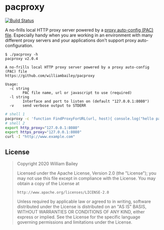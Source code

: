 pacproxy
========

[![Build Status](https://travis-ci.org/williambailey/pacproxy.svg)](https://travis-ci.org/williambailey/pacproxy)

A no-frills local HTTP proxy server powered by a [proxy auto-config (PAC) file](https://web.archive.org/web/20070602031929/http://wp.netscape.com/eng/mozilla/2.0/relnotes/demo/proxy-live.html). Especially handy when you are working in an environment with many different proxy servers and your applications don't support proxy auto-configuration.

```
$ ./pacproxy -h
pacproxy v2.0.4

A no-frills local HTTP proxy server powered by a proxy auto-config (PAC) file
https://github.com/williambailey/pacproxy

Usage:
  -c string
        PAC file name, url or javascript to use (required)
  -l string
        Interface and port to listen on (default "127.0.0.1:8080")
  -v    send verbose output to STDERR
```

```bash
# shell 1
pacproxy -c 'function FindProxyForURL(url, host){ console.log("hello pac world!"); return "PROXY random.example.com:8080"; }'
# shell 2
export http_proxy="127.0.0.1:8080"
export https_proxy="127.0.0.1:8080"
curl -I "http://www.example.com"
```

## License

> Copyright 2020 William Bailey
>
> Licensed under the Apache License, Version 2.0 (the "License");
> you may not use this file except in compliance with the License.
> You may obtain a copy of the License at
>
>     http://www.apache.org/licenses/LICENSE-2.0
>
> Unless required by applicable law or agreed to in writing, software
> distributed under the License is distributed on an "AS IS" BASIS,
> WITHOUT WARRANTIES OR CONDITIONS OF ANY KIND, either express or implied.
> See the License for the specific language governing permissions and
> limitations under the License.

